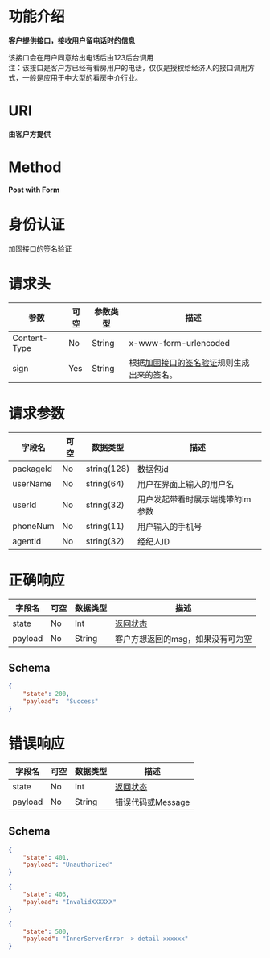 # 功能介绍

**客户提供接口，接收用户留电话时的信息**

该接口会在用户同意给出电话后由123后台调用  
注：该接口是客户方已经有看房用户的电话，仅仅是授权给经济人的接口调用方式，一般是应用于中大型的看房中介行业。  

# URI

**由客户方提供**


# Method

**Post with Form**


# 身份认证

[加固接口的签名验证](../Agreement/StrongValidation.md)


# 请求头

| 参数         | 可空 | 参数类型 | 描述                                                         |
| ------------ | ---- | -------- | ------------------------------------------------------------ |
| Content-Type | No   | String   | x-www-form-urlencoded                                        |
| sign         | Yes  | String   | 根据[加固接口的签名验证](../Agreement/StongValidation.md)规则生成出来的签名。 |


# 请求参数

| 字段名     | 可空 | 数据类型    | 描述             |
| ---------- | ---- | ----------- | ---------------- |
| packageId  | No   | string(128) | 数据包id         |
| userName  | No   | string(64)         | 用户在界面上输入的用户名  |
| userId  | No   | string(32)    | 用户发起带看时展示端携带的im参数  |
| phoneNum | No   | string(11)  | 用户输入的手机号           |
| agentId    | No   | string(32)  | 经纪人ID           |


# 正确响应

| 字段名  | 可空 | 数据类型 | 描述                                         |
| ------- | ---- | -------- | -------------------------------------------- |
| state   | No   | Int      | [返回状态](../Agreement/APIResponseState.md) |
| payload | No   | String   | 客户方想返回的msg，如果没有可为空            |

## Schema

```json
{
    "state": 200,
    "payload":  "Success"
}
```

# 错误响应

| 字段名  | 可空 | 数据类型 | 描述                                         |
| ------- | ---- | -------- | -------------------------------------------- |
| state   | No   | Int      | [返回状态](../Agreement/APIResponseState.md) |
| payload | No   | String   | 错误代码或Message                            |

## Schema 

``` json
{
    "state": 401,
    "payload": "Unauthorized"
}
```

``` json
{
    "state": 403,
    "payload": "InvalidXXXXXX"
}
```

``` json
{
    "state": 500,
    "payload": "InnerServerError -> detail xxxxxx"
}
```
